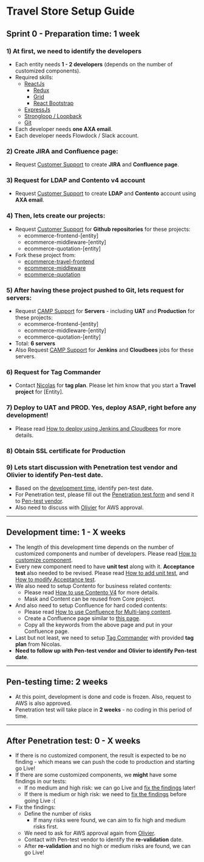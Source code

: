 Travel Store Setup Guide
===================

Sprint 0 - Preparation time: 1 week
-------------

### 1) At first, we need to identify the developers
- Each entity needs **1 - 2 developers** (depends on the number of customized components).
- Required skills:
  - [ReactJs](https://facebook.github.io/react/)
    - [Redux](http://redux.js.org/docs/introduction/)
    - [Grid](https://github.com/zoover/react-grid-system)
    - [React Bootstrap](react-bootstrap.github.io/)
  - [ExpressJs](http://expressjs.com/)
  - [Strongloop / Loopback](https://loopback.io/)
  - [Git](https://github.com/)
- Each developer needs **one AXA email**.
- Each developer needs Flowdock / Slack account.

### 2) Create JIRA and Confluence page:
- Request [Customer Support](https://axagroupsolutions.atlassian.net/servicedesk/customer/portal/5/create/30) to create **JIRA** and **Confluence page**.

### 3) Request for LDAP and Contento v4 account
- Request [Customer Support](https://axagroupsolutions.atlassian.net/servicedesk/customer/portal/5/create/30) to create **LDAP** and **Contento** account using **AXA email**.

### 4) Then, lets create our projects:
- Request [Customer Support](https://axagroupsolutions.atlassian.net/servicedesk/customer/portal/5/create/30) for **Github repositories** for these projects:
  - ecommerce-frontend-[entity]
  - ecommerce-middleware-[entity]
  - ecommerce-quotation-[entity]
- Fork these project from:
  - [ecommerce-travel-frontend](https://github.com/AXA-GROUP-SOLUTIONS/ecommerce-travel-frontend)
  - [ecommerce-middleware](https://github.com/AXA-GROUP-SOLUTIONS/ecommerce-middleware)
  - [ecommerce-quotation](https://github.com/AXA-GROUP-SOLUTIONS/ecommerce-quotation)

### 5) After having these project pushed to Git, lets request for servers:
- Request [CAMP Support](https://axagroupsolutions.atlassian.net/projects/AXAXX/issues) for **Servers** - including **UAT** and **Production** for these projects:
  - ecommerce-frontend-[entity]
  - ecommerce-middleware-[entity]
  - ecommerce-quotation-[entity]
- Total: **6 servers**
- Also Request [CAMP Support](https://axagroupsolutions.atlassian.net/projects/AXAXX/issues) for **Jenkins** and **Cloudbees** jobs for these servers.

### 6) Request for Tag Commander
- Contact [Nicolas]() for **tag plan**. Please let him know that you start a **Travel project** for [Entity].

### 7) Deploy to UAT and PROD. Yes, deploy ASAP, right before any development!
- Please read [How to deploy using Jenkins and Cloudbees]() for more details.

### 8) Obtain SSL certificate for Production

### 9) Lets start discussion with Penetration test vendor and Olivier to identify Pen-test date.
- Based on the [development time](), identify pen-test date.
- For Penetration test, please fill out the [Penetration test form]() and send it to [Pen-test vendor]().
- Also need to discuss with [Olivier]() for AWS approval.

---

Development time: 1 - X weeks
-------------

- The length of this development time depends on the number of customized components and number of developers. Please read [How to customize component](https://github.com/AXA-GROUP-SOLUTIONS/ecommerce-travel-frontend/blob/master/docs/How_To_Customize_Components.md).
- Every new component need to have **unit test** along with it. **Acceptance test** also needed to be revised. Please read [How to add unit test](), and [How to modify Acceptance test]().
- We also need to setup Contento for business related contents:
  - Please read [How to use Contento V4]() for more details.
  - Mask and Content can be reused from Core project.
- And also need to setup Confluence for hard coded contents:
  - Please read [How to use Confluence for Multi-lang content]().
  - Create a Confluence page similar to [this page]().
  - Copy all the keywords from the above page and put in your Confluence page.
- Last but not least, we need to setup [Tag Commander]() with provided **tag plan** from Nicolas.
- **Need to follow up with Pen-test vendor and Olivier to identify Pen-test date**.

---

Pen-testing time: 2 weeks
-------------

- At this point, development is done and code is frozen. Also, request to AWS is also approved.
- Penetration test will take place in **2 weeks** - no coding in this period of time.

---

After Penetration test: 0 - X weeks
---

- If there is no customized component, the result is expected to be no finding - which means we can push the code to production and starting go Live!
- If there are some customized components, we **might** have some findings in our tests:
  - If no medium and high risk: we can go Live and [fix the findings]() later!
  - If there is medium or high risk: we need to [fix the findings]() before going Live :(
- Fix the findings:
  - Define the number of risks
    - If many risks were found, we can aim to fix high and medium risks first.
  - We need to ask for AWS approval again from [Olivier]().
  - Contact with Pen-test vendor to identify the **re-validation** date.
  - After **re-validation** and no high or medium risks are found, we can go Live!
